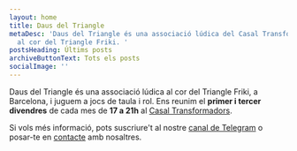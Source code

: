 ```yaml
---
layout: home
title: Daus del Triangle
metaDesc: 'Daus del Triangle és una associació lúdica del Casal Transformadors
  al cor del Triangle Friki. '
postsHeading: Últims posts
archiveButtonText: Tots els posts
socialImage: ''
---
```


<script>
  window.location.href = "https://sites.google.com/view/dausdeltriangle/mossega"
</script>

Daus del Triangle és una associació lúdica al cor del Triangle Friki, a Barcelona, i juguem a jocs de taula i rol. Ens reunim el <strong>primer i tercer divendres</strong> de cada mes de <strong>17 a 21h</strong> al <a href="https://goo.gl/maps/43c2qtXNBbC9Y6Wp9" target="_blank">Casal Transformadors</a>.

Si vols més informació, pots suscriure't al nostre <a href="https://t.me/DausDelTriangle" target="_blank" class="button">canal de Telegram</a> o posar-te en <a href="/contacte">contacte</a> amb nosaltres.
